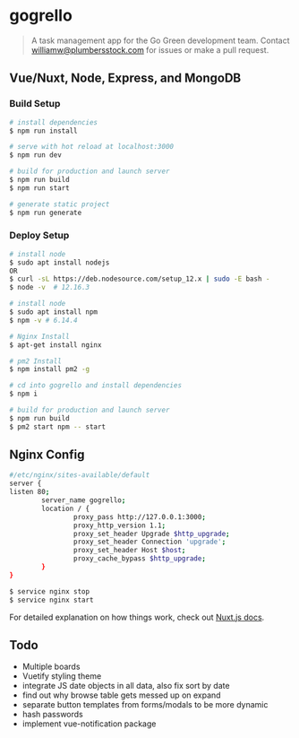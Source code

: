 # gogrello

> A task management app for the Go Green development team. Contact <williamw@plumbersstock.com> for issues or make a pull request.

## Vue/Nuxt, Node, Express, and MongoDB

### Build Setup

``` bash
# install dependencies
$ npm run install

# serve with hot reload at localhost:3000
$ npm run dev

# build for production and launch server
$ npm run build
$ npm run start

# generate static project
$ npm run generate
```

### Deploy Setup

``` bash
# install node
$ sudo apt install nodejs
OR
$ curl -sL https://deb.nodesource.com/setup_12.x | sudo -E bash -
$ node -v  # 12.16.3

# install node
$ sudo apt install npm
$ npm -v # 6.14.4

# Nginx Install
$ apt-get install nginx

# pm2 Install
$ npm install pm2 -g

# cd into gogrello and install dependencies
$ npm i

# build for production and launch server
$ npm run build
$ pm2 start npm -- start
```
## Nginx Config
```bash
#/etc/nginx/sites-available/default
server {
listen 80;
        server_name gogrello;
        location / {
                proxy_pass http://127.0.0.1:3000;
                proxy_http_version 1.1;
                proxy_set_header Upgrade $http_upgrade;
                proxy_set_header Connection 'upgrade';
                proxy_set_header Host $host;
                proxy_cache_bypass $http_upgrade;
        }
}
```
```bash
$ service nginx stop
$ service nginx start
```

For detailed explanation on how things work, check out [Nuxt.js docs](https://nuxtjs.org).

## Todo
* Multiple boards
* Vuetify styling theme 
* integrate JS date objects in all data, also fix sort by date
* find out why browse table gets messed up on expand
* separate button templates from forms/modals to be more dynamic
* hash passwords
* implement vue-notification package
